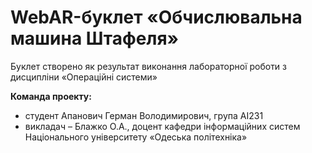 # WebAR-буклет «Обчислювальна машина Штафеля»
Буклет створено як результат виконання лабораторної роботи з дисципліни «Операційні системи»

**Команда проекту:**
- студент Апанович Герман Володимирович, група АІ231
- викладач – Блажко О.А., доцент кафедри інформаційних систем Національного університету «Одеська політехніка»
